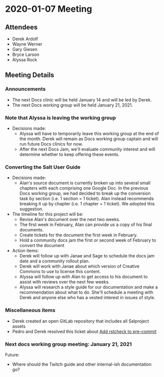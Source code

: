 # 2020-01-07 Meeting

## Attendees

- Derek Ardolf
- Wayne Werner
- Gary Giesen
- Bryce Larson
- Alyssa Rock

## Meeting Details

### Announcements

- The next Docs clinic will be held January 14 and will be led by Derek.
- The next Docs working group will be held January 21, 2021.

### Note that Alyssa is leaving the working group

- Decisions made:
  - Alyssa will have to temporarily leave this working group at the end of the
    month. Derek will remain as Docs working group captain and will run future
    Docs clinics for now.
  - After the next Docs Jam, we'll evaluate community interest and will
    determine whether to keep offering these events.

### Converting the Salt User Guide

- Decisions made:
  - Alan's source document is currently broken up into several small chapters
    with each comprising one Google Doc. In the previous Docs working group, we
    had decided to break up the conversion task by section (i.e. 1 section = 1
    ticket). Alan instead recommends breaking it up by chapter (i.e. 1 chapter
    = 1 ticket). We adopted this suggestion.
- The timeline for this project will be:
  - Revise Alan's document over the next two weeks.
  - The first week in February, Alan can provide us a copy of his final
    documents.
  - Create tickets for the document the first week in February.
  - Hold a community docs jam the first or second week of February to convert
    the document
- Action items:
  - Derek will follow up with Janae and Sage to schedule the docs jam date and
    a community rollout plan.
  - Derek will work with Janae about which version of Creative Commons to use to
    license this content.
  - Alyssa will follow up with Alan to get access to his document to assist with
    reviews over the next few weeks.
  - Alyssa will research a style guide for our documentation and make a
    recommendation about what to do. She'll schedule a meeting with Derek and
    anyone else who has a vested interest in issues of style.

### Miscellaneous items

- Derek created an open GitLab repository that includes all Salproject assets
- Pedro and Derek resolved this ticket about
  [Add rstcheck to pre-commit](https://github.com/saltstack/salt/issues/58668)

### Next docs working group meeting: January 21, 2021

Future:
- Where should the Twitch guide and other internal-ish documentation go?
